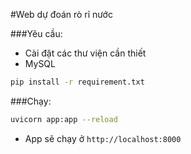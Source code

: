 #Web dự đoán rò rỉ nước

###Yêu cầu:
- Cài đặt các thư viện cần thiết
- MySQL 

```sh
pip install -r requirement.txt
```

###Chạy:
```sh
uvicorn app:app --reload 
```

- App sẽ chạy ở `http://localhost:8000`